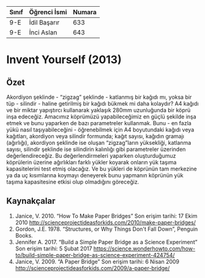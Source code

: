 

Sınıf | Öğrenci İsmi  | Numara
-------|----------------|--------
9-E  | İdil Başarır  | 633
9-E  | İnci Aslan | 643

#  Invent Yourself (2013)
## Özet
Akordiyon şeklinde - “zigzag” şeklinde - katlanmış bir kağıdı mı, yoksa bir tüp - silindir - haline getirilmiş bir kağıdı bükmek mi daha kolaydır? A4 kağıdı ve bir miktar yapıştırcı kullanarak yaklaşık 280mm uzunluğunda bir köprü inşa edeceğiz. Amacımız köprümüzü yapabileceğimiz en güçlü şekilde inşa etmek ve bunu yaparken de bazı parametreler kullanmak. Bunu - en fazla yükü nasıl taşıyabileceğini - öğrenebilmek için A4 boyutundaki kağıdı veya kağıtları, akordiyon veya silindir formunda; kağıt sayısı, kağıdın gramajı (ağırlığı), akordiyon şeklinde ise oluşan “zigzag”ların yüksekliği, katlanma sayısı, silindir şeklinde ise silindirin kalınlığı gibi parametreler üzerinden değerlendireceğiz. Bu değerlendirmeleri yaparken oluşturduğumuz köprülerin üzerine ağırlıkları farklı yükler koyarak onların yük taşıma kapasitelerini test etmiş olacağız. Ve bu yükleri de köprünün tam merkezine ya da uç kısımlarına koymayı deneyerek bunu yapmanın köprünün yük taşıma kapasitesine etkisi olup olmadığını göreceğiz.

## Kaynakçalar  
 1. Janice, V. 2010. “How To Make Paper Bridges” Son erişim tarihi: 17 Ekim 2010 http://scienceprojectideasforkids.com/2010/make-paper-bridges/
 2. Gordon, J.E. 1978. “Structures, or Why Things Don't Fall Down”, Penguin Books.
 3. Jennifer A. 2017. “Build a Simple Paper Bridge as a Science Experiment” Son erişim tarihi: 5 Şubat 2017 https://science.wonderhowto.com/how-to/build-simple-paper-bridge-as-science-experiment-424754/
 4. Janice, V. 2009. “A Paper Bridge” Son erişim tarihi: 6 Nisan 2009 http://scienceprojectideasforkids.com/2009/a-paper-bridge/

